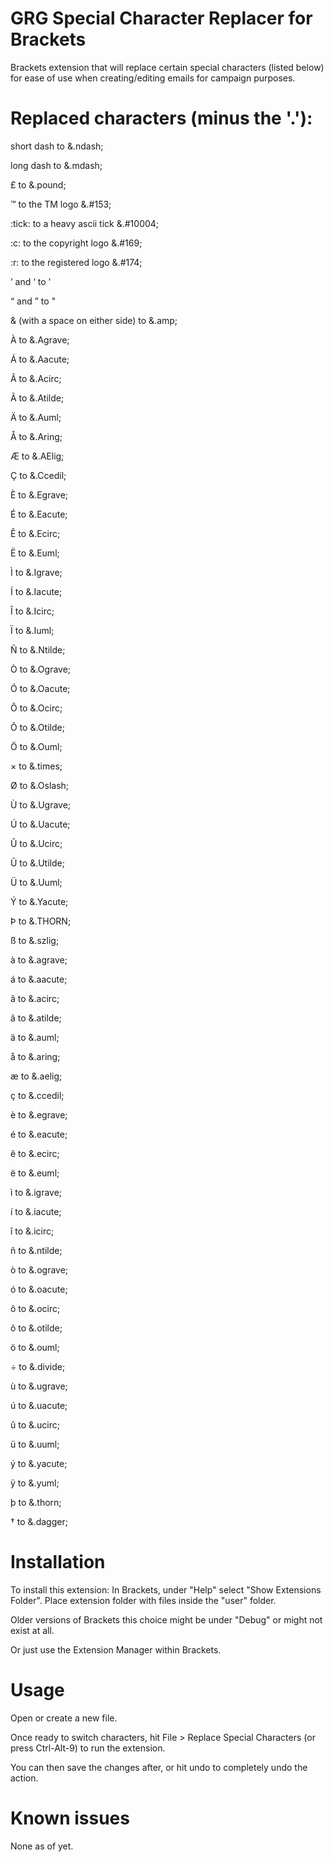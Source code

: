 GRG Special Character Replacer for Brackets
===
Brackets extension that will replace certain special characters (listed below) for ease of use when creating/editing emails for campaign purposes.

Replaced characters (minus the '.'):
===
short dash to &.ndash;

long dash to &.mdash;

£ to &.pound;

:tm: to the TM logo &.#153;

:tick: to a heavy ascii tick &.#10004;

:c: to the copyright logo &.#169;

:r: to the registered logo &.#174;

’ and ‘ to '

“ and ” to "

& (with a space on either side) to &.amp;

&Agrave; to &.Agrave;

&Aacute; to &.Aacute;

&Acirc; to &.Acirc;

&Atilde; to &.Atilde;

&Auml; to &.Auml;

&Aring; to &.Aring;

&AElig; to &.AElig;

&Ccedil; to &.Ccedil;

&Egrave; to &.Egrave;

&Eacute; to &.Eacute;

&Ecirc; to &.Ecirc;

&Euml; to &.Euml;

&Igrave; to &.Igrave;

&Iacute; to &.Iacute;

&Icirc; to &.Icirc;

&Iuml; to &.Iuml;

&Ntilde; to &.Ntilde;

&Ograve; to &.Ograve;

&Oacute; to &.Oacute;

&Ocirc; to &.Ocirc;

&Otilde; to &.Otilde;

&Ouml; to &.Ouml;

&times; to &.times;

&Oslash; to &.Oslash;

&Ugrave; to &.Ugrave;

&Uacute; to &.Uacute;

&Ucirc; to &.Ucirc;

&Utilde; to &.Utilde;

&Uuml; to &.Uuml;

&Yacute; to &.Yacute;

&THORN; to &.THORN;

&szlig; to &.szlig;

&agrave; to &.agrave;

&aacute; to &.aacute;

&acirc; to &.acirc;

&atilde; to &.atilde;

&auml; to &.auml;

&aring; to &.aring;

&aelig; to &.aelig;

&ccedil; to &.ccedil;

&egrave; to &.egrave;

&eacute; to &.eacute;

&ecirc; to &.ecirc;

&euml; to &.euml;

&igrave; to &.igrave;

&iacute; to &.iacute;

&icirc; to &.icirc;

&ntilde; to &.ntilde;

&ograve; to &.ograve;

&oacute; to &.oacute;

&ocirc; to &.ocirc;

&otilde; to &.otilde;

&ouml; to &.ouml;

&divide; to &.divide;

&ugrave; to &.ugrave;

&uacute; to &.uacute;

&ucirc; to &.ucirc;

&uuml; to &.uuml;

&yacute; to &.yacute;

&yuml; to &.yuml;

&thorn; to &.thorn;

&dagger; to &.dagger;


Installation
===
To install this extension:
In Brackets, under "Help" select "Show Extensions Folder". Place extension folder with files inside the "user" folder.

Older versions of Brackets this choice might be under "Debug" or might not exist at all.

Or just use the Extension Manager within Brackets.


Usage
=====
Open or create a new file.

Once ready to switch characters, hit File > Replace Special Characters (or press Ctrl-Alt-9) to run the extension.

You can then save the changes after, or hit undo to completely undo the action.


Known issues
============
None as of yet.
